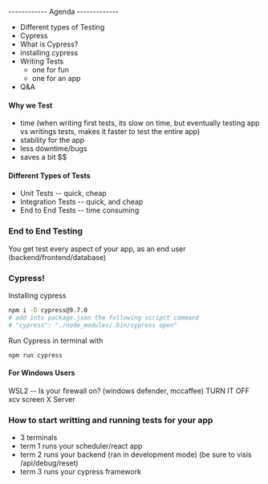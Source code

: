 ------------ Agenda -------------
- Different types of Testing
- Cypress
- What is Cypress?
- installing cypress
- Writing Tests
   - one for fun
   - one for an app
- Q&A



#### Why we Test

- time (when writing first tests, its slow on time, but eventually testing app vs writings tests, makes it faster to test the entire app)
- stability for the app 
- less downtime/bugs
- saves a bit $$

#### Different Types of Tests

- Unit Tests -- quick, cheap
- Integration Tests -- quick, and cheap
- End to End Tests -- time consuming

### End to End Testing

You get test every aspect of your app, as an end user (backend/frontend/database)


### Cypress!

Installing cypress

```sh
npm i -D cypress@9.7.0
# add into package.json the following scripct command 
# "cypress": "./node_modules/.bin/cypress open"
```
Run Cypress in terminal with

`npm run cypress`

#### For Windows Users

WSL2 -- Is your firewall on? (windows defender, mccaffee)
TURN IT OFF
xcv screen  X Server 


### How to start writting and running tests for your app

- 3 terminals 
 - term 1 runs your scheduler/react app
 - term 2 runs your backend (ran in development mode) (be sure to visis /api/debug/reset)
 - term 3 runs your cypress framework


 